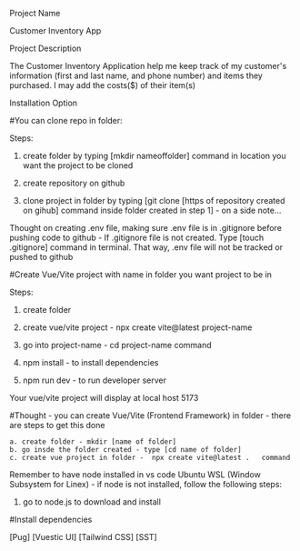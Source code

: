 Project Name

Customer Inventory App

Project Description 

The Customer Inventory Application help me keep track of my customer's information (first and last name, and phone number) and items they purchased. I may add the costs($) of their item(s)

Installation Option

#You can clone repo in folder: 

Steps:

1. create folder by typing [mkdir nameoffolder] command in location you want the project to be cloned

2. create repository on github

3. clone project in folder by typing [git clone [https of repository created on gihub] command inside folder created in step 1] - on a side note...

Thought on creating .env file, making sure .env file is in
.gitignore before pushing code to github - If .gitignore file is not created. Type [touch .gitignore] command in terminal. That way, .env file will not be tracked or pushed to github

#Create Vue/Vite project with name in folder you want project to be in

Steps:

1. create folder

2. create vue/vite project - npx create vite@latest project-name

3. go into project-name - cd project-name command

4. npm install - to install dependencies

5. npm run dev - to run developer server

Your vue/vite project will display at local host 5173

#Thought - you can create Vue/Vite (Frontend Framework) in folder - there are steps to get this done 

    a. create folder - mkdir [name of folder]
    b. go insde the folder created - type [cd name of folder]
    c. create vue project in folder -  npx create vite@latest .   command

Remember to have node installed in vs code Ubuntu WSL (Window Subsystem for Linex) - if node is not installed, follow the following steps:

1. go to node.js to download and install


#Install dependencies

[Pug]
[Vuestic UI]
[Tailwind CSS]
[SST]